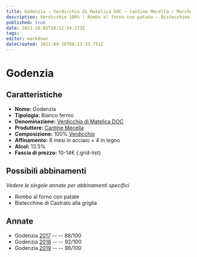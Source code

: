 ```yaml
---
title: Godenzia – Verdicchio di Matelica DOC – Cantine Mecella – Marche (IT) – 10-14€ – 3★-5★
description: Verdicchio 100% | Rombo al forno con patate – Bistecchine di Castrato alla griglia
published: true
date: 2021-10-01T20:12:54.273Z
tags: 
editor: markdown
dateCreated: 2021-09-30T08:13:33.751Z
---
```


# Godenzia

## Caratteristiche
- **Nome:** Godenzia
- **Tipologia:** Bianco fermo
- **Denominazione:** [Verdicchio di Matelica DOC](/denominazioni/Italia/Marche/DOC/Verdicchio-di-Matelica)
- **Produttore:** [Cantine Mecella](/produttori/Italia/Marche/Cantine-Mecella) 
- **Composizione:** 100% [Verdicchio](/vitigni/Italia/verdicchio)
- **Affinamento:** 8 mesi in acciaio + 4 in legno
- **Alcol:** 13.5%
- **Fascia di prezzo:** 10-14€
{.grid-list}



## Possibili abbinamenti
*Vedere le singole annate per abbinamenti specifici*

- Rombo al forno con patate
- Bistecchine di Castrato alla griglia

## Annate
- Godenzia [2017](/vini/Italia/Marche/Cantine-Mecella/Godenzia/2017) -- <span class="star-3"></span> -- 88/100
- Godenzia [2018](/vini/Italia/Marche/Cantine-Mecella/Godenzia/2018) -- <span class="star-5"></span> -- 92/100
- Godenzia [2019](/vini/Italia/Marche/Cantine-Mecella/Godenzia/2019) -- <span class="star-3"></span> -- 86/100



